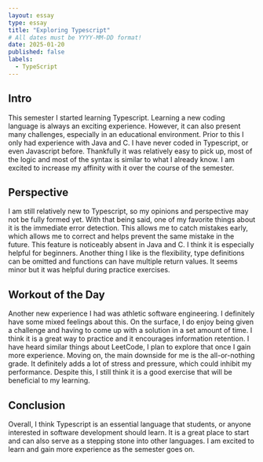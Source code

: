 ```yaml
---
layout: essay
type: essay
title: "Exploring Typescript"
# All dates must be YYYY-MM-DD format!
date: 2025-01-20
published: false
labels:
  - TypeScript
---
```


<!-- <img width="200px" class="rounded float-start pe-4" src="../img/difficulty/degree_difficulty.jpg"> -->

## Intro 

This semester I started learning Typescript. Learning a new coding language is always an exciting experience. However, it can also present many challenges, especially in an educational environment. Prior to this I only had experience with Java and C. I have never coded in Typescript, or even Javascript before. Thankfully it was relatively easy to pick up, most of the logic and most of the syntax is similar to what I already know. I am excited to increase my affinity with it over the course of the semester.


## Perspective 

I am still relatively new to Typescript, so my opinions and perspective may not be fully formed yet. With that being said, one of my favorite things about it is the immediate error detection. This allows me to catch mistakes early, which allows me to correct and helps prevent the same mistake in the future. This feature is noticeably absent in Java and C. I think it is especially helpful for beginners. Another thing I like is the flexibility, type definitions can be omitted and functions can have multiple return values. It seems minor but it was helpful during practice exercises.  


## Workout of the Day

Another new experience I had was athletic software engineering. I definitely have some mixed feelings about this. On the surface, I do enjoy being given a challenge and having to come up with a solution in a set amount of time. I think it is a great way to practice and it encourages information retention. I have heard similar things about LeetCode, I plan to explore that once I gain more experience. Moving on, the main downside for me is the all-or-nothing grade. It definitely adds a lot of stress and pressure, which could inhibit my performance. Despite this, I still think it is a good exercise that will be beneficial to my learning. 

## Conclusion

Overall, I think Typescript is an essential language that students, or anyone interested in software development should learn. It is a great place to start and can also serve as a stepping stone into other languages. I am excited to learn and gain more experience as the semester goes on. 
